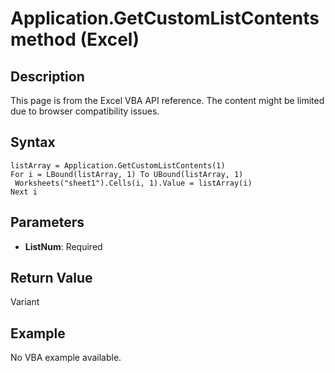 # Application.GetCustomListContents method (Excel)

## Description
This page is from the Excel VBA API reference. The content might be limited due to browser compatibility issues.

## Syntax
```vba
listArray = Application.GetCustomListContents(1) 
For i = LBound(listArray, 1) To UBound(listArray, 1) 
 Worksheets("sheet1").Cells(i, 1).Value = listArray(i) 
Next i
```

## Parameters
- **ListNum**: Required

## Return Value
Variant

## Example
No VBA example available.
